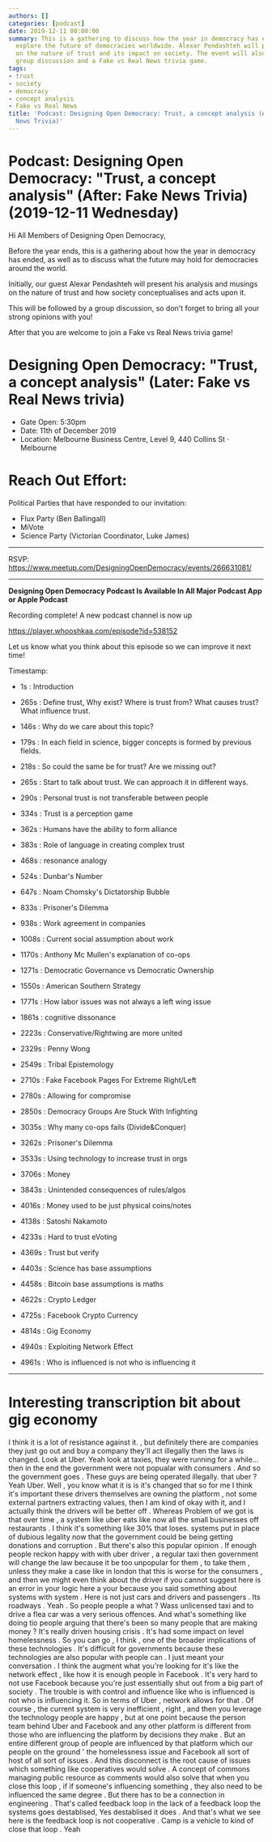 ```yaml
---
authors: []
categories: [podcast]
date: 2019-12-11 00:00:00
summary: This is a gathering to discuss how the year in democracy has ended and to
  explore the future of democracies worldwide. Alexar Pendashteh will present an analysis
  on the nature of trust and its impact on society. The event will also include a
  group discussion and a Fake vs Real News trivia game.
tags:
- trust
- society
- democracy
- concept analysis
- Fake vs Real News
title: 'Podcast: Designing Open Democracy: Trust, a concept analysis (After: Fake
  News Trivia)'
---
```


# Podcast: Designing Open Democracy: "Trust, a concept analysis" (After: Fake News Trivia) (2019-12-11 Wednesday)

Hi All Members of Designing Open Democracy,

Before the year ends, this is a gathering about how the year in democracy has ended, as well as to discuss what the future may hold for democracies around the world.

Initially, our guest Alexar Pendashteh will present his analysis and musings on the nature of trust and how society conceptualises and acts upon it.

This will be followed by a group discussion, so don't forget to bring all your strong opinions with you!

After that you are welcome to join a Fake vs Real News trivia game!

<!-- more -->

# Designing Open Democracy: "Trust, a concept analysis" (Later: Fake vs Real News trivia)
* Gate Open: 5:30pm
* Date: 11th of December 2019
* Location: Melbourne Business Centre, Level 9, 440 Collins St · Melbourne

# Reach Out Effort:

Political Parties that have responded to our invitation:

* Flux Party (Ben Ballingall)
* MiVote
* Science Party (Victorian Coordinator, Luke James)

---------

RSVP: https://www.meetup.com/DesigningOpenDemocracy/events/266631081/


-----

**Designing Open Democracy Podcast Is Available In All Major Podcast App or Apple Podcast**

Recording complete! A new podcast channel is now up

https://player.whooshkaa.com/episode?id=538152

Let us know what you think about this episode so we can improve it next time!

Timestamp:

* 1s : Introduction

* 265s : Define trust, Why exist? Where is trust from? What causes trust? What influence trust.

* 146s : Why do we care about this topic?

* 179s : In each field in science, bigger concepts is formed by previous fields.

* 218s : So could the same be for trust? Are we missing out?

* 265s : Start to talk about trust. We can approach it in different ways.

* 290s : Personal trust is not transferable between people

* 334s : Trust is a perception game

* 362s : Humans have the ability to form alliance

* 383s : Role of language in creating complex trust

* 468s : resonance analogy

* 524s : Dunbar's Number

* 647s : Noam Chomsky's Dictatorship Bubble

* 833s : Prisoner's Dilemma

* 938s : Work agreement in companies

* 1008s : Current social assumption about work

* 1170s : Anthony Mc Mullen's explanation of co-ops

* 1271s : Democratic Governance vs Democratic Ownership

* 1550s : American Southern Strategy

* 1771s : How labor issues was not always a left wing issue

* 1861s : cognitive dissonance

* 2223s : Conservative/Rightwing are more united

* 2329s : Penny Wong

* 2549s : Tribal Epistemology

* 2710s : Fake Facebook Pages For Extreme Right/Left

* 2780s : Allowing for compromise

* 2850s : Democracy Groups Are Stuck With Infighting

* 3035s : Why many co-ops fails (Divide&Conquer)

* 3262s : Prisoner's Dilemma

* 3533s : Using technology to increase trust in orgs

* 3706s : Money

* 3843s : Unintended consequences of rules/algos

* 4016s : Money used to be just physical coins/notes

* 4138s : Satoshi Nakamoto

* 4233s : Hard to trust eVoting

* 4369s : Trust but verify

* 4403s : Science has base assumptions

* 4458s : Bitcoin base assumptions is maths

* 4622s : Crypto Ledger

* 4725s : Facebook Crypto Currency

* 4814s : Gig Economy

* 4940s : Exploiting Network Effect

* 4961s : Who is influenced is not who is influencing it


----

# Interesting transcription bit about gig economy

I think it is a lot of resistance against  it. , but definitely there are companies they just go out and buy a company  they'll act illegally then the laws is changed. Look at Uber. Yeah look at taxies, they were running for a while... then in the end the government were not popualar with consumers . And so the government goes . These guys are being operated illegally. that uber ? Yeah Uber. Well , you know what it is is it's changed that so for me I think it's important these drivers themselves are owning the platform , not some external   partners extracting values, then I am kind of okay with it, and I actually think the drivers will be better off . Whereas Problem of we got is that over time , a system like uber eats like now all the small businesses off restaurants . I think it's something like 30% that loses. systems put in place of dubious legality now that the government could be being getting donations and corruption . But there's also this popular opinion . If enough people reckon happy with with uber driver , a regular taxi then government will change the law because it be too unpopular for them , to take them , unless they make a case like in london   that this is worse for the  consumers , and then we might even think about the driver if you cannot suggest here is an error in your logic here a your because you said something about systems with system . Here is not just cars and drivers and passengers . Its roadways . Yeah . So people people a what ? Wass unlicensed taxi and to drive a flea car was a very serious offences. And what's something like doing tio people arguing that there's been so many people that are making money ? It's really driven housing crisis . It's had some impact on level homelessness . So you can go , I think , one of the broader implications of these technologies . It's difficult for governments because these technologies are also popular with people can . I just meant your conversation . I think the augment what you're looking for it's like the network effect , like how it is enough people in       Facebook . It's very hard to not use Facebook because you're just essentially shut out from a big part of society . The trouble is with control and influence like who is influenced   is not who is influencing   it. So   in terms of Uber , network allows for that . Of course , the current system is very inefficient , right , and then you leverage the technology people are happy , but at one point because the person team behind Uber and Facebook and any other platform is different from those who are   influencing the platform   by decisions they make . But an entire different group of people are influenced by that platform which our people on the ground  ' the homelessness issue and Facebook all sort of host of all sort of issues . And this disconnect is the root cause of issues which something like cooperatives would solve . A concept of commons managing public resource      as comments would also solve that when you close this loop , if if someone's influencing something , they also need to be influenced the same degree . But there has to be a connection in engineering . That's called feedback loop in the lack of a feedback loop the systems goes destablised, Yes destablised it does . And that's what we see here is the feedback loop is not cooperative . Camp is a vehicle to kind of close that loop . Yeah